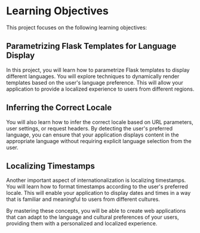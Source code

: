 # Learning Objectives

This project focuses on the following learning objectives:

## Parametrizing Flask Templates for Language Display

In this project, you will learn how to parametrize Flask templates to display different languages. You will explore techniques to dynamically render templates based on the user's language preference. This will allow your application to provide a localized experience to users from different regions.

## Inferring the Correct Locale

You will also learn how to infer the correct locale based on URL parameters, user settings, or request headers. By detecting the user's preferred language, you can ensure that your application displays content in the appropriate language without requiring explicit language selection from the user.

## Localizing Timestamps

Another important aspect of internationalization is localizing timestamps. You will learn how to format timestamps according to the user's preferred locale. This will enable your application to display dates and times in a way that is familiar and meaningful to users from different cultures.

By mastering these concepts, you will be able to create web applications that can adapt to the language and cultural preferences of your users, providing them with a personalized and localized experience.
